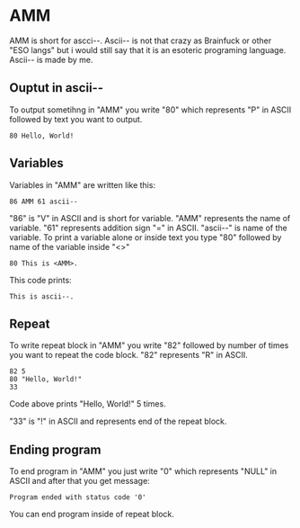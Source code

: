# AMM
AMM is short for ascci--. Ascii-- is not that crazy as Brainfuck or other "ESO langs" but i would still say that it is an esoteric programing language. Ascii-- is made by me.

## Ouptut in ascii--
To output sometihng in "AMM" you write "80" which represents "P" in ASCII followed by text you want to output.

    80 Hello, World!
## Variables
Variables in "AMM" are written like this:

    86 AMM 61 ascii--
"86" is "V" in ASCII and is short for variable. "AMM" represents the name of variable. "61" represents addition sign "=" in ASCII. "ascii--" is name of the variable.
To print a variable alone or inside text you type "80" followed by name of the variable inside "<>"

    80 This is <AMM>.
This code prints:

    This is ascii--.
## Repeat
To write repeat block in "AMM" you write "82" followed by number of times you want to repeat the code block. "82" represents "R" in ASCII.

    82 5 
    80 "Hello, World!"
    33
Code above prints "Hello, World!" 5 times.

"33" is "!" in ASCII and represents end of the repeat block.

## Ending program
To end program in "AMM" you just write "0" which represents "NULL" in ASCII and after that you get message:

    Program ended with status code '0'

You can end program inside of repeat block.